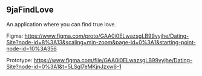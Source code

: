 ## 9jaFindLove
An application where you can find true love.

Figma:
https://www.figma.com/proto/GAA0i0ELwazsgLB99vyjhe/Dating-Site?node-id=8%3A13&scaling=min-zoom&page-id=0%3A1&starting-point-node-id=10%3A356

Prototype:
https://www.figma.com/file/GAA0i0ELwazsgLB99vyjhe/Dating-Site?node-id=0%3A1&t=5LSgl7eMKjnJzxw6-1
